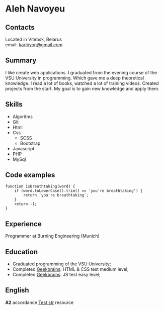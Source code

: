# Aleh Navoyeu
## Contacts
Located in Vitebsk, Belarus  
email: karibyon@gmail.com

## Summary
I like create web applications. I graduated from the evening course of the VSU University in programming. Which gave me a deep theoretical  knowledge. I read a lot of books, watched a lot of training videos. Created projects from the start. My goal is to gain new knowledge and apply them.

## Skills
- Algoritms
- Git
- Html
- Css
    - SCSS
    - Bootstrap
- Javascript
- PHP
- MySql
## Code examples
    function isBreathtaking(word) {  
        if (word.toLowerCase().trim() == 'you're breathtaking') {  
            return `you're breathtaking`;  
        }  
        return -1;  
    }  
## Experience 
Programmer at Burning Engineering (Munich)
## Education 
- Graduated programming of the VSU University;
- Completed [Geekbrains](https://geekbrains.ru/): HTML & CSS test medium level;
- Completed [Geekbrains](https://geekbrains.ru/): JS test easy level;
## English 
**A2** accordance [Test str](https://test.str.by/) resource
